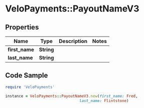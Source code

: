 # VeloPayments::PayoutNameV3

## Properties

Name | Type | Description | Notes
------------ | ------------- | ------------- | -------------
**first_name** | **String** |  | 
**last_name** | **String** |  | 

## Code Sample

```ruby
require 'VeloPayments'

instance = VeloPayments::PayoutNameV3.new(first_name: Fred,
                                 last_name: Flintstone)
```


